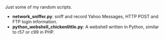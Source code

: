 Just some of my random scripts.

* __network_sniffer.py__: sniff and record Yahoo Messages, HTTP POST and FTP login information. 
* __python\_webshell\_chickenlittle.py__: A webshell written in Python, similar to r57 or c99 in PHP.
